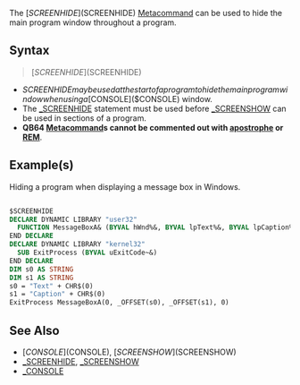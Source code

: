 The [$SCREENHIDE]($SCREENHIDE) [Metacommand](Metacommand) can be used to hide the main program window throughout a program.

## Syntax

>  [$SCREENHIDE]($SCREENHIDE)

* $SCREENHIDE may be used at the start of a program to hide the main program window when using a [$CONSOLE]($CONSOLE) window.
* The [_SCREENHIDE](_SCREENHIDE) statement must be used before [_SCREENSHOW](_SCREENSHOW) can be used in sections of a program.
* **QB64 [Metacommand](Metacommand)s cannot be commented out with [apostrophe](apostrophe) or [REM](REM)**.

## Example(s)

 Hiding a program when displaying a message box in Windows.

```vb

$SCREENHIDE
DECLARE DYNAMIC LIBRARY "user32"
  FUNCTION MessageBoxA& (BYVAL hWnd%&, BYVAL lpText%&, BYVAL lpCaption%&, BYVAL uType~&)
END DECLARE
DECLARE DYNAMIC LIBRARY "kernel32"
  SUB ExitProcess (BYVAL uExitCode~&)
END DECLARE
DIM s0 AS STRING
DIM s1 AS STRING
s0 = "Text" + CHR$(0)
s1 = "Caption" + CHR$(0)
ExitProcess MessageBoxA(0, _OFFSET(s0), _OFFSET(s1), 0)

```

## See Also

* [$CONSOLE]($CONSOLE), [$SCREENSHOW]($SCREENSHOW)
* [_SCREENHIDE](_SCREENHIDE), [_SCREENSHOW](_SCREENSHOW)
* [_CONSOLE](_CONSOLE)
